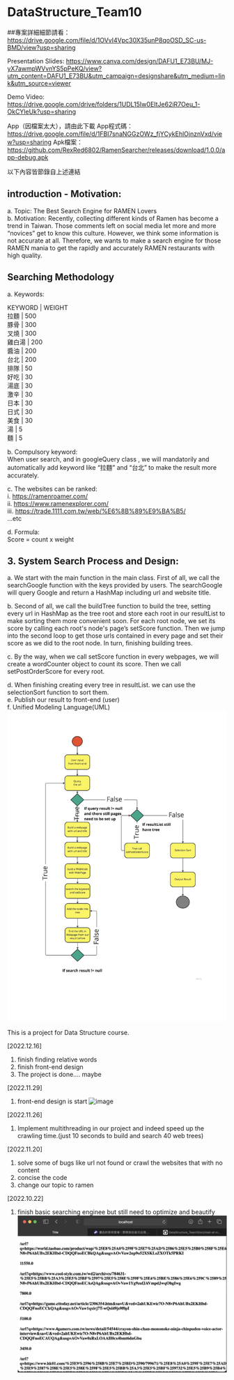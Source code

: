 # DataStructure_Team10

##專案詳細細節請看：https://drive.google.com/file/d/1OVvI4Vpc30X35unP8qoOSD_SC-us-BMD/view?usp=sharing <br />

Presentation Slides: https://www.canva.com/design/DAFU1_E73BU/MJ-yX7awmpWVvnYS5pPeKQ/view?utm_content=DAFU1_E73BU&utm_campaign=designshare&utm_medium=link&utm_source=viewer

Demo Video: https://drive.google.com/drive/folders/1UDL15Iw0EItJe62iR7Oeu_1-OkCYleUk?usp=sharing

App（因檔案太大），請由此下載
App程式碼：https://drive.google.com/file/d/1FBI7snaNGGzOWz_fjYCykEhlOjnznVxd/view?usp=sharing
Apk檔案：https://github.com/RexRed6802/RamenSearcher/releases/download/1.0.0/app-debug.apk

以下內容皆節錄自上述連結

## introduction - Motivation: <br />
a. Topic: The Best Search Engine for RAMEN Lovers <br />
b. Motivation: Recently, collecting different kinds of Ramen has become a trend in Taiwan. Those comments left on social media let more and more “novices” get to know this culture. However, we think some information is not accurate at all. Therefore, we wants to make a search engine for those RAMEN mania to get the rapidly and accurately RAMEN restaurants with high quality. <br />


## Searching Methodology <br />

a. Keywords:
  
KEYWORD | WEIGHT <br/>
  拉麵   |   500 <br/>
  豚骨   |   300 <br/>
  叉燒   |   300 <br/>
  雞白湯 |   200 <br/>
  醬油   |   200 <br/>
  台北   |   200 <br/>
  排隊   |    50 <br/>
  好吃   |    30 <br/>
  湯底   |    30<br/> 
  激辛   |    30<br/> 
  日本   |    30<br/>
  日式   |    30<br/>
  美食   |    30<br/>
  湯     |     5<br/>
  麵     |     5<br/>
  
b. Compulsory keyword:<br/>
  When user search, and in googleQuery class , we will mandatorily and automatically add keyword like “拉麵” and “台北” to make the result more accurately.<br/>
  
c. The websites can be ranked: <br/>
  i. https://ramenroamer.com/ <br/>
  ii. https://www.ramenexplorer.com/<br/>
  iii. https://trade.1111.com.tw/web/%E6%8B%89%E9%BA%B5/<br/>
  ...etc<br/>
  
d. Formula:<br/>
  Score = count x weight<br/>


## 3. System Search Process and Design:
a. We start with the main function in the main class. First of all, we call the searchGoogle function with the keys provided by users. The searchGoogle will query Google and return a HashMap including url and website title. <br/>
   
b. Second of all, we call the buildTree function to build the tree, setting every url in HashMap as the tree root and store each root in our resultList to make sorting them more convenient soon. For each root node, we set its score by calling each root's node's page’s setScore function. Then we jump into the second loop to get those urls contained in every page and set their score as we did to the root node. In turn, finishing building trees. <br/>

c. By the way, when we call setScore function in every webpages, we will create a wordCounter object to count its score. Then we call setPostOrderScore for every root.<br/>

d. When finishing creating every tree in resultList. we can use the selectionSort function to sort them. <br/>
e. Publish our result to front-end (user) <br/>
f. Unified Modeling Language(UML) <br/>
![alt text](https://github.com/aposkend/DataStructure_Team10/blob/master/charts/UML_DS.1.jpeg)















This is a project for Data Structure course.

[2022.12.16]
1. finish finding relative words
2. finish front-end design
3. The project is done.... maybe

[2022.11.29]
1. front-end design is start
![image](https://github.com/RexRed6802/DataStructure_Team10/blob/master/img/截圖%202022-11-29%20下午12.24.55.png)

[2022.11.26]
1. Implement multithreading in our project and indeed speed up the crawling time.(just 10 seconds to build and search 40 web trees)

[2022.11.20]
1. solve some of bugs like url not found or crawl the websites that with no content
2. concise the code
3. change our topic to ramen

[2022.10.22]
1. finish basic searching enginee but still need to optimize and beautify
![image](https://github.com/RexRed6802/DataStructure_Team10/blob/master/img/截圖%202022-10-22%20下午9.06.51.png)
